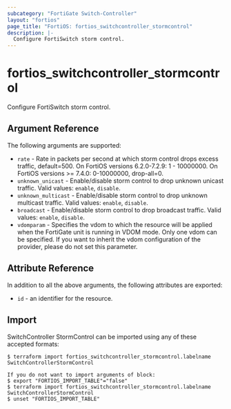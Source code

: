 ```yaml
---
subcategory: "FortiGate Switch-Controller"
layout: "fortios"
page_title: "FortiOS: fortios_switchcontroller_stormcontrol"
description: |-
  Configure FortiSwitch storm control.
---
```


# fortios_switchcontroller_stormcontrol
Configure FortiSwitch storm control.

## Argument Reference

The following arguments are supported:

* `rate` - Rate in packets per second at which storm control drops excess traffic, default=500. On FortiOS versions 6.2.0-7.2.9: 1 - 10000000. On FortiOS versions >= 7.4.0: 0-10000000, drop-all=0.
* `unknown_unicast` - Enable/disable storm control to drop unknown unicast traffic. Valid values: `enable`, `disable`.
* `unknown_multicast` - Enable/disable storm control to drop unknown multicast traffic. Valid values: `enable`, `disable`.
* `broadcast` - Enable/disable storm control to drop broadcast traffic. Valid values: `enable`, `disable`.
* `vdomparam` - Specifies the vdom to which the resource will be applied when the FortiGate unit is running in VDOM mode. Only one vdom can be specified. If you want to inherit the vdom configuration of the provider, please do not set this parameter.


## Attribute Reference

In addition to all the above arguments, the following attributes are exported:
* `id` - an identifier for the resource.

## Import

SwitchController StormControl can be imported using any of these accepted formats:
```
$ terraform import fortios_switchcontroller_stormcontrol.labelname SwitchControllerStormControl

If you do not want to import arguments of block:
$ export "FORTIOS_IMPORT_TABLE"="false"
$ terraform import fortios_switchcontroller_stormcontrol.labelname SwitchControllerStormControl
$ unset "FORTIOS_IMPORT_TABLE"
```

